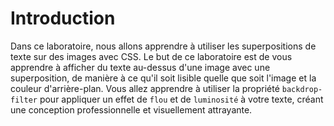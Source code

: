 # Introduction

Dans ce laboratoire, nous allons apprendre à utiliser les superpositions de texte sur des images avec CSS. Le but de ce laboratoire est de vous apprendre à afficher du texte au-dessus d'une image avec une superposition, de manière à ce qu'il soit lisible quelle que soit l'image et la couleur d'arrière-plan. Vous allez apprendre à utiliser la propriété `backdrop-filter` pour appliquer un effet de `flou` et de `luminosité` à votre texte, créant une conception professionnelle et visuellement attrayante.
